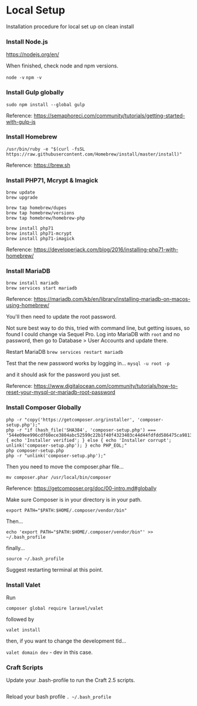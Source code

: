 # Local Setup
Installation procedure for local set up on clean install

### Install Node.js
https://nodejs.org/en/

When finished, check node and npm versions.

`node -v`
`npm -v`

### Install Gulp globally

`sudo npm install --global gulp`

Reference: https://semaphoreci.com/community/tutorials/getting-started-with-gulp-js

### Install Homebrew

`/usr/bin/ruby -e "$(curl -fsSL https://raw.githubusercontent.com/Homebrew/install/master/install)"`

Reference: https://brew.sh

### Install PHP71, Mcrypt & Imagick

```
brew update
brew upgrade
```
```
brew tap homebrew/dupes
brew tap homebrew/versions
brew tap homebrew/homebrew-php
```
```
brew install php71
brew install php71-mcrypt
brew install php71-imagick
```

Reference: https://developerjack.com/blog/2016/installing-php71-with-homebrew/

### Install MariaDB

```
brew install mariadb
brew services start mariadb
```

Reference: https://mariadb.com/kb/en/library/installing-mariadb-on-macos-using-homebrew/

You'll then need to update the root password.

Not sure best way to do this, tried with command line, but getting issues, so found I could change via Sequel Pro.
Log into MariaDB with `root` and no password, then go to Database > User Accounts and update there.

Restart MariaDB
`brew services restart mariadb`

Test that the new password works by logging in...
`mysql -u root -p`

and it should ask for the password you just set.

Reference: https://www.digitalocean.com/community/tutorials/how-to-reset-your-mysql-or-mariadb-root-password

### Install Composer Globally

```
php -r "copy('https://getcomposer.org/installer', 'composer-setup.php');"
php -r "if (hash_file('SHA384', 'composer-setup.php') === '544e09ee996cdf60ece3804abc52599c22b1f40f4323403c44d44fdfdd586475ca9813a858088ffbc1f233e9b180f061') { echo 'Installer verified'; } else { echo 'Installer corrupt'; unlink('composer-setup.php'); } echo PHP_EOL;"
php composer-setup.php
php -r "unlink('composer-setup.php');"
```

Then you need to move the composer.phar file...

`mv composer.phar /usr/local/bin/composer`

Reference: https://getcomposer.org/doc/00-intro.md#globally

Make sure Composer is in your directory is in your path.

`export PATH="$PATH:$HOME/.composer/vendor/bin"`

Then...

`echo 'export PATH="$PATH:$HOME/.composer/vendor/bin"' >> ~/.bash_profile`

finally...

`source ~/.bash_profile`

Suggest restarting terminal at this point.

### Install Valet

Run

`composer global require laravel/valet`

followed by 

`valet install`

then, if you want to change the development tld...

`valet domain dev` - dev in this case.

### Craft Scripts

Update your .bash-profile to run the Craft 2.5 scripts.
```alias syncAll="cd scripts; chmod 775 pull_db.sh pull_assets.sh; ./pull_db.sh; ./pull_assets.sh; chmod 644 pull_db.sh pull_assets.sh; cd ../;"alias syncDb="cd scripts; chmod 775 pull_db.sh; ./pull_db.sh; chmod 644 pull_db.sh; cd ../;"alias syncAssets="cd scripts; chmod 775 pull_db.sh; ./pull_assets.sh; chmod 644 pull_db.sh; cd ../;"
```
Reload your bash profile
`. ~/.bash_profile`





